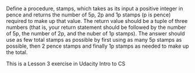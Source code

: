 
Define a procedure, stamps, which takes as its input a positive integer in  pence and returns the number of 5p, 2p and 1p stamps (p is pence) required   to make up that value. The return value should be a tuple of three numbers  (that is, your return statement should be followed by the number of 5p, the number of 2p, and the nuber of 1p stamps). The answer should use as few total stamps as possible by first using as  many 5p stamps as possible, then 2 pence stamps and finally 1p stamps as  needed to make up the total. 

 This is a Lesson 3 exercise in Udacity Intro to CS
